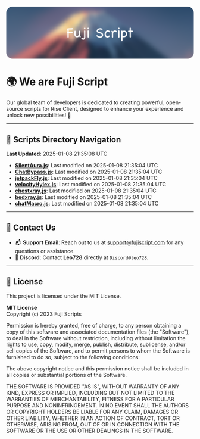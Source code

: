![Banner](.github/b.webp)

# 🌍 **We are Fuji Script**

Our global team of developers is dedicated to creating powerful, open-source scripts for Rise Client, designed to enhance your experience and unlock new possibilities! 🌟

---
<!-- SCRIPTS_NAVIGATION_START -->
## 📂 **Scripts Directory Navigation**

**Last Updated**: 2025-01-08 21:35:08 UTC

- **[SilentAura.js](scripts/SilentAura.js)**: Last modified on 2025-01-08 21:35:04 UTC
- **[ChatBypass.js](scripts/ChatBypass.js)**: Last modified on 2025-01-08 21:35:04 UTC
- **[jetpackFly.js](scripts/jetpackFly.js)**: Last modified on 2025-01-08 21:35:04 UTC
- **[velocityHylex.js](scripts/velocityHylex.js)**: Last modified on 2025-01-08 21:35:04 UTC
- **[chestxray.js](scripts/chestxray.js)**: Last modified on 2025-01-08 21:35:04 UTC
- **[bedxray.js](scripts/bedxray.js)**: Last modified on 2025-01-08 21:35:04 UTC
- **[chatMacro.js](scripts/chatMacro.js)**: Last modified on 2025-01-08 21:35:04 UTC

<!-- SCRIPTS_NAVIGATION_END -->

---

## 💬 **Contact Us**  
- 📬 **Support Email**: Reach out to us at [support@fujiscript.com](mailto:support@fujiscript.com) for any questions or assistance.  
- 💬 **Discord**: Contact **Leo728** directly at `Discord@leo728`.

---

## 📜 **License**

This project is licensed under the MIT License.  

**MIT License**  
Copyright (c) 2023 Fuji Scripts  

Permission is hereby granted, free of charge, to any person obtaining a copy of this software and associated documentation files (the "Software"), to deal in the Software without restriction, including without limitation the rights to use, copy, modify, merge, publish, distribute, sublicense, and/or sell copies of the Software, and to permit persons to whom the Software is furnished to do so, subject to the following conditions:  

The above copyright notice and this permission notice shall be included in all copies or substantial portions of the Software.  

THE SOFTWARE IS PROVIDED "AS IS", WITHOUT WARRANTY OF ANY KIND, EXPRESS OR IMPLIED, INCLUDING BUT NOT LIMITED TO THE WARRANTIES OF MERCHANTABILITY, FITNESS FOR A PARTICULAR PURPOSE AND NONINFRINGEMENT. IN NO EVENT SHALL THE AUTHORS OR COPYRIGHT HOLDERS BE LIABLE FOR ANY CLAIM, DAMAGES OR OTHER LIABILITY, WHETHER IN AN ACTION OF CONTRACT, TORT OR OTHERWISE, ARISING FROM, OUT OF OR IN CONNECTION WITH THE SOFTWARE OR THE USE OR OTHER DEALINGS IN THE SOFTWARE.  

